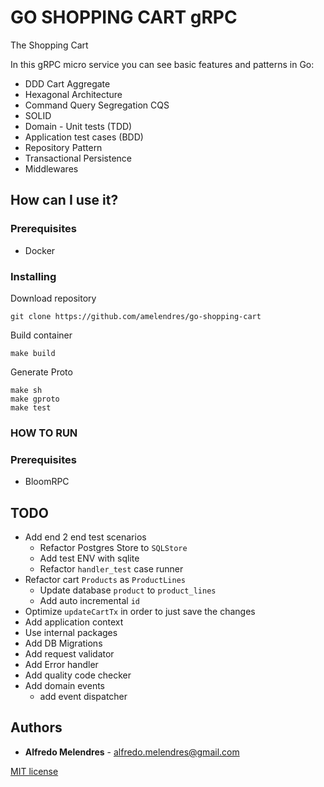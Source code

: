 # GO SHOPPING CART gRPC 

The Shopping Cart

In this gRPC micro service you can see basic features and patterns in Go:
* DDD Cart Aggregate
* Hexagonal Architecture
* Command Query Segregation CQS  
* SOLID
* Domain - Unit tests (TDD)
* Application test cases (BDD)
* Repository Pattern
* Transactional Persistence
* Middlewares

## How can I use it?

### Prerequisites
- Docker

### Installing

Download repository
```
git clone https://github.com/amelendres/go-shopping-cart
```


Build container
```
make build
```

Generate Proto
```
make sh
make gproto
make test
```

### HOW TO RUN

### Prerequisites
- BloomRPC



## TODO

* Add end 2 end test scenarios
  * Refactor Postgres Store to `SQLStore`
  * Add test ENV with sqlite
  * Refactor `handler_test` case runner
* Refactor cart `Products` as `ProductLines` 
  * Update database `product` to `product_lines`
  * Add auto incremental `id`
* Optimize `updateCartTx` in order to just save the changes
* Add application context
* Use internal packages
* Add DB Migrations
* Add request validator
* Add Error handler
* Add quality code checker
* Add domain events
  * add event dispatcher
    
    


## Authors

* **Alfredo Melendres** -  alfredo.melendres@gmail.com

[MIT license](LICENSE.md)
